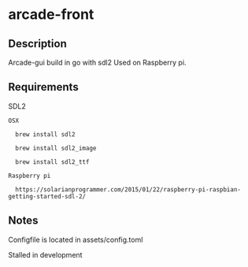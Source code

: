 # arcade-front #

## Description ##
  Arcade-gui build in go with sdl2
  Used on Raspberry pi.

## Requirements ##
  
  SDL2 
    
    OSX
      
      brew install sdl2
      
      brew install sdl2_image
      
      brew install sdl2_ttf

    Raspberry pi
      
      https://solarianprogrammer.com/2015/01/22/raspberry-pi-raspbian-getting-started-sdl-2/

## Notes ##

Configfile is located in assets/config.toml

Stalled in development
